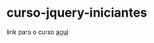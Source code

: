 # curso-jquery-iniciantes
link para o curso [aqui](https://www.udemy.com/course/introducao-jquery/)
